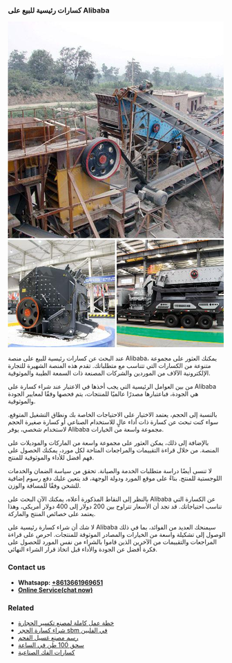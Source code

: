 <h3>كسارات رئيسية للبيع على Alibaba</h3><img src='1701852667.jpg' alt=''><p>عند البحث عن كسارات رئيسية للبيع على منصة Alibaba، يمكنك العثور على مجموعة متنوعة من الكسارات التي تتناسب مع متطلباتك. تقدم هذه المنصة الشهيرة للتجارة الإلكترونية الآلاف من الموردين والشركات المصنعة ذات السمعة الطيبة والموثوقية.</p><p>من بين العوامل الرئيسية التي يجب أخذها في الاعتبار عند شراء كسارة على Alibaba هي الجودة، فباعتبارها مصدرًا عالميًا للمنتجات، يتم فحصها وفقًا لمعايير الجودة والموثوقية.</p><p>بالنسبة إلى الحجم، يعتمد الاختيار على الاحتياجات الخاصة بك ونطاق التشغيل المتوقع. سواء كنت تبحث عن كسارة ذات أداء عالٍ للاستخدام الصناعي أو كسارة صغيرة الحجم لاستخدام شخصي، يوفر Alibaba مجموعة واسعة من الخيارات.</p><p>بالإضافة إلى ذلك، يمكن العثور على مجموعة واسعة من الماركات والموديلات على المنصة. من خلال قراءة التقييمات والمراجعات المتاحة لكل مورد، يمكنك الحصول على فهم أفضل للأداء والموثوقية للمنتج.</p><p>لا تنسى أيضًا دراسة متطلبات الخدمة والصيانة. تحقق من سياسة الضمان والخدمات اللوجستية للمنتج. بناءً على موقع المورد ودولة الوجهة، قد يتعين عليك دفع رسوم إضافية للشحن وفقًا للمسافة والوزن.</p><p>بالنظر إلى النقاط المذكورة أعلاه، يمكنك الآن البحث على Alibaba عن الكسارة التي تناسب احتياجاتك. قد تجد أن الأسعار تتراوح بين 200 دولار إلى 400 دولار أمريكي، وهذا يعتمد على خصائص المنتج والماركة.</p><p>لا شك أن شراء كسارة رئيسية على Alibaba سيمنحك العديد من الفوائد، بما في ذلك الوصول إلى تشكيلة واسعة من الخيارات والمصادر الموثوقة للمنتجات. احرص على قراءة المراجعات والتقييمات من الآخرين الذين قاموا بالشراء من نفس المورد للحصول على فكرة أفضل عن الجودة والأداء قبل اتخاذ قرار الشراء النهائي.</p><h3>Contact us</h3><ul><li><strong>Whatsapp:&nbsp;<a href="https://wa.me/8613661969651">+8613661969651</a></strong></li><li><a href="https://swt.shibang-china.com/?git&amp;zhl&amp;كسارات رئيسية للبيع على Alibaba"><strong>Online Service(chat now)</strong></a></li></ul><h3>Related</h3><ul><li><a href='خطة عمل كاملة لمصنع تكسير الحجارة.md'>خطة عمل كاملة لمصنع تكسير الحجارة</a></li><li><a href='شراء كسارة الحجر sbm في الفلبين.md'>شراء كسارة الحجر sbm في الفلبين</a></li><li><a href='رسم مصنع غسيل الفحم.md'>رسم مصنع غسيل الفحم</a></li><li><a href='سحق 100 طن في الساعة.md'>سحق 100 طن في الساعة</a></li><li><a href='كسارات الفك الصناعية.md'>كسارات الفك الصناعية</a></li></ul>